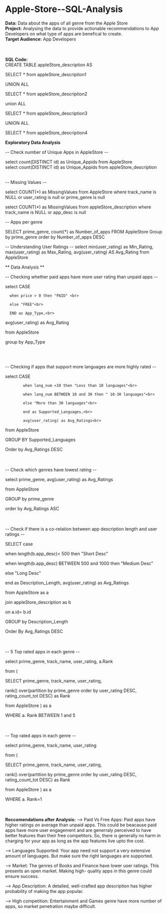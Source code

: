 # Apple-Store--SQL-Analysis

**Data:** Data about the apps of all genre from the Apple Store<br>
**Project:** Analysing the data to provide actionable recommendations to App Developers on what type of apps are benefical to create.<br>
**Target Audience:** App Developers<br>
<br><br>

**SQL Code:**<br>
CREATE TABLE appleStore_description AS

SELECT * from appleStore_description1

UNION ALL

SELECT * from appleStore_description2

union ALL

SELECT * from appleStore_description3

UNION ALL

SELECT * from appleStore_description4

**Exploratory Data Analysis** <br>

-- Check number of Unique Apps in AppleStore --

select count(DISTINCT id) as Unique_Appids
from AppleStore
<br>
select count(DISTINCT id) as Unique_Appids
from appleStore_description
<br><br>

-- Missing Values --

select COUNT(*) as MissingValues
from AppleStore
where track_name is NULL or user_rating is null or prime_genre is null
<br>

select COUNT(*) as MissingValues
from appleStore_description
where track_name is NULL or app_desc is null
<br>

-- Apps per genre
<br>

SELECT prime_genre, count(*) as Number_of_apps
FROM AppleStore
Group by prime_genre
order by Number_of_apps DESC
<br>

-- Understanding User Ratings --
select min(user_rating) as Min_Rating,
max(user_rating) as Max_Rating,
avg(user_rating) AS Avg_Rating
from AppleStore

** Data Analysis **

-- Checking whether paid apps have more user rating than unpaid apps --

select CASE<br>


      when price > 0 then "PAID" <br>

      else "FREE"<br>

      END as App_Type,<br>

 avg(user_rating) as Avg_Rating<br>

 from AppleStore<br>

 group by App_Type<br>

 <br>
<br>

 -- Checking if apps that support more languages are more highly rated --
 
 select CASE<br>

            when lang_num <10 then "Less than 10 languages"<br>

            when lang_num BETWEEN 10 and 30 then " 10-30 languages"<br>

            else "More than 30 languages"<br>

            end as Supported_Languages,<br>

            avg(user_rating) as Avg_Ratings<br>

 from AppleStore<br>

 GROUP BY Supported_Languages<br>

 Order by Avg_Ratings DESC<br>
<br>
<br>

 
 -- Check which genres have lowest rating --
 
 select prime_genre, avg(user_rating) as Avg_Ratings<br>

 from AppleStore<br>

 GROUP by prime_genre<br>

 order by Avg_Ratings ASC<br>
<br>
<br>

 
 -- Check if there is a co-relation between app description length and user ratings --
 
 SELECT case <br>

 when length(b.app_desc)< 500 then "Short Desc"<br>

 when length(b.app_desc) BETWEEN 500 and 1000 then "Medium Desc"<br>

 else "Long Desc"<br>

 end as Description_Length, avg(user_rating) as Avg_Ratings<br>

 
 from AppleStore as a <br>

 join appleStore_description as b <br>

 on a.id= b.id<br>

 
 GROUP by Description_Length<br>

 Order By Avg_Ratings DESC<br>
<br>
<br>

 
 -- 5 Top rated apps in each genre --
 
 select prime_genre, track_name, user_rating, a.Rank<br>

 
 from (<br>

   SELECT prime_genre, track_name, user_rating,<br>

   rank() over(partition by prime_genre order by user_rating DESC, rating_count_tot DESC) as Rank<br>

   
   from AppleStore ) as a <br>

   
WHERE a. Rank BETWEEN 1 and 5<br>
<br>
<br>


 -- Top rated apps in each genre --
 
 select prime_genre, track_name, user_rating<br>

 
 from (<br>

   SELECT prime_genre, track_name, user_rating,<br>

   rank() over(partition by prime_genre order by user_rating DESC, rating_count_tot DESC) as Rank<br>

   
   from AppleStore ) as a <br>

   
WHERE a. Rank=1<br>
<br>
<br>

   

**Reccomendations after Analysis:**
--> Paid Vs Free Apps: Paid apps have higher ratings on average than unpaid apps. This could be beacause paid apps have more user engagement and are generraly perceived to have better features than their free
competitors. So, there is generally no harm in charging for your app as long as the app features live upto the cost.

--> Languages Supported: Your app need not support a very extensive amount of languages. But make sure the right languages are supported.

--> Market: The genres of Books and Finance have lower user ratings. This presents an open market. Making high- quality apps in this genre could ensure success.

--> App Description: A detailed, well-crafted app description has higher probability of making the app popular.

--> High competition: Entertainment and Games genre have more number of apps, so market penetration maybe difficult.
